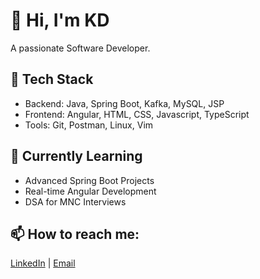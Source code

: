 # 👋 Hi, I'm KD
A passionate Software Developer. 

## 🚀 Tech Stack
- Backend: Java, Spring Boot, Kafka, MySQL, JSP
- Frontend: Angular, HTML, CSS, Javascript, TypeScript
- Tools: Git, Postman, Linux, Vim

## 🧠 Currently Learning
- Advanced Spring Boot Projects
- Real-time Angular Development
- DSA for MNC Interviews

## 📫 How to reach me:
[LinkedIn](https://www.linkedin.com/in/kuldeep-guhani-9a1848207) | [Email](guhanikuldeep840@gmail.com)
